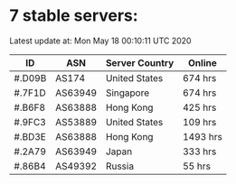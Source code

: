# 7 stable servers:

Latest update at: Mon May 18 00:10:11 UTC 2020

| ID | ASN | Server Country | Online |
| -- | --- | -------------- | ------ |
| #.D09B | AS174 | United States | 674 hrs |
| #.7F1D | AS63949 | Singapore | 674 hrs |
| #.B6F8 | AS63888 | Hong Kong | 425 hrs |
| #.9FC3 | AS53889 | United States | 109 hrs |
| #.BD3E | AS63888 | Hong Kong | 1493 hrs |
| #.2A79 | AS63949 | Japan | 333 hrs |
| #.86B4 | AS49392 | Russia | 55 hrs |

